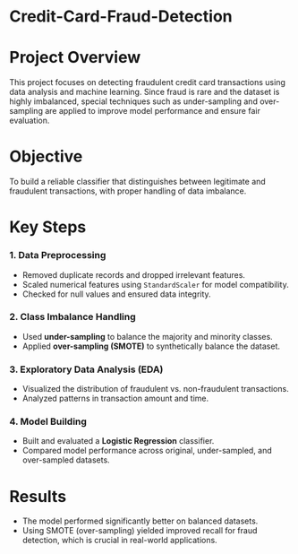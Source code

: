 # Credit-Card-Fraud-Detection 

# Project Overview
This project focuses on detecting fraudulent credit card transactions using data analysis and machine learning. Since fraud is rare and the dataset is highly imbalanced, special techniques such as under-sampling and over-sampling are applied to improve model performance and ensure fair evaluation.

# Objective
To build a reliable classifier that distinguishes between legitimate and fraudulent transactions, with proper handling of data imbalance.

# Key Steps

### 1. Data Preprocessing
- Removed duplicate records and dropped irrelevant features.
- Scaled numerical features using `StandardScaler` for model compatibility.
- Checked for null values and ensured data integrity.

### 2. Class Imbalance Handling
- Used **under-sampling** to balance the majority and minority classes.
- Applied **over-sampling (SMOTE)** to synthetically balance the dataset.

### 3. Exploratory Data Analysis (EDA)
- Visualized the distribution of fraudulent vs. non-fraudulent transactions.
- Analyzed patterns in transaction amount and time.

### 4. Model Building
- Built and evaluated a **Logistic Regression** classifier.
- Compared model performance across original, under-sampled, and over-sampled datasets.

# Results
- The model performed significantly better on balanced datasets.
- Using SMOTE (over-sampling) yielded improved recall for fraud detection, which is crucial in real-world applications.
